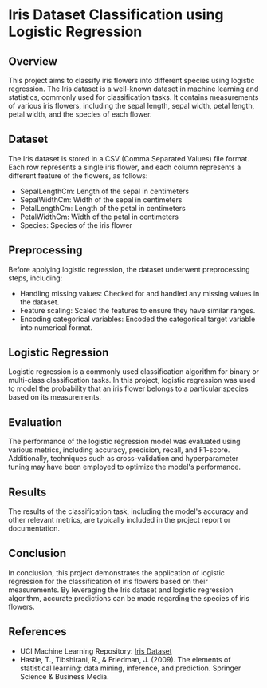 # Iris Dataset Classification using Logistic Regression

## Overview
This project aims to classify iris flowers into different species using logistic regression. The Iris dataset is a well-known dataset in machine learning and statistics, commonly used for classification tasks. It contains measurements of various iris flowers, including the sepal length, sepal width, petal length, petal width, and the species of each flower.

## Dataset
The Iris dataset is stored in a CSV (Comma Separated Values) file format. Each row represents a single iris flower, and each column represents a different feature of the flowers, as follows:
- SepalLengthCm: Length of the sepal in centimeters
- SepalWidthCm: Width of the sepal in centimeters
- PetalLengthCm: Length of the petal in centimeters
- PetalWidthCm: Width of the petal in centimeters
- Species: Species of the iris flower

## Preprocessing
Before applying logistic regression, the dataset underwent preprocessing steps, including:
- Handling missing values: Checked for and handled any missing values in the dataset.
- Feature scaling: Scaled the features to ensure they have similar ranges.
- Encoding categorical variables: Encoded the categorical target variable into numerical format.

## Logistic Regression
Logistic regression is a commonly used classification algorithm for binary or multi-class classification tasks. In this project, logistic regression was used to model the probability that an iris flower belongs to a particular species based on its measurements.

## Evaluation
The performance of the logistic regression model was evaluated using various metrics, including accuracy, precision, recall, and F1-score. Additionally, techniques such as cross-validation and hyperparameter tuning may have been employed to optimize the model's performance.

## Results
The results of the classification task, including the model's accuracy and other relevant metrics, are typically included in the project report or documentation.

## Conclusion
In conclusion, this project demonstrates the application of logistic regression for the classification of iris flowers based on their measurements. By leveraging the Iris dataset and logistic regression algorithm, accurate predictions can be made regarding the species of iris flowers.

## References
- UCI Machine Learning Repository: [Iris Dataset](https://archive.ics.uci.edu/ml/datasets/iris)
- Hastie, T., Tibshirani, R., & Friedman, J. (2009). The elements of statistical learning: data mining, inference, and prediction. Springer Science & Business Media.
